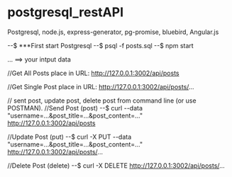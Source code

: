 # postgresql_restAPI

Postgresql, node.js, express-generator, pg-promise, bluebird, Angular.js

--$ ***First start Postgresql
--$ psql -f posts.sql
--$ npm start

... ==> your intput data

//Get All Posts
place in URL: http://127.0.0.1:3002/api/posts

//Get Single Post
place in URL: http://127.0.0.1:3002/api/posts/...

// sent post, update post, delete post from command line (or use POSTMAN).
//Send Post (post)
--$ curl --data "username=...&post_title=...&post_content=..." \
http://127.0.0.1:3002/api/posts

//Update Post (put)
--$ curl -X PUT --data "username=...&post_title=...&post_content=..." \
http://127.0.0.1:3002/api/posts/...

//Delete Post (delete)
--$ curl -X DELETE http://127.0.0.1:3002/api/posts/...


